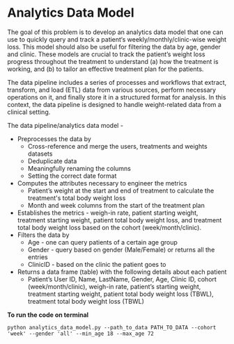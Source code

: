 # Analytics Data Model

The goal of this problem is to develop an analytics data model that one can use to quickly query and track a patient‘s weekly/monthly/clinic-wise weight loss. This model should also
be useful for filtering the data by age, gender and clinic. These models are crucial to track the patient’s weight loss progress throughout the treatment to understand (a) how the treatment is working, and (b) to tailor an effective treatment plan for the patients.

The data pipeline includes a series of processes and workflows that extract, transform, and load (ETL) data from various sources, perform necessary operations on it, and finally store it in a structured format for analysis. In this context, the data pipeline is designed to handle weight-related data from a clinical setting.

The data pipeline/analytics data model - 
* Preprocesses the data by
   * Cross-reference and merge the users, treatments and weights datasets
   * Deduplicate data
   * Meaningfully renaming the columns
  * Setting the correct date format
* Computes the attributes necessary to engineer the metrics
  * Patient’s weight at the start and end of treatment to calculate the treatment's
total body weight loss
  * Month and week columns from the start of the treatment plan
* Establishes the metrics - weigh-in rate, patient starting weight, treatment starting
weight, patient total body weight loss, and treatment total body weight loss based on
the cohort (week/month/clinic).
* Filters the data by
  * Age - one can query patients of a certain age group
  * Gender - query based on gender (Male/Female) or returns all the entries
  * ClinicID - based on the clinic the patient goes to
* Returns a data frame (table) with the following details about each patient
  * Patient’s User ID, Name, LastName, Gender, Age, Clinic ID, cohort
(week/month/clinic), weigh-in rate, patient’s starting weight, treatment starting
weight, patient total body weight loss (TBWL), treatment total body weight
loss (TBWL)

**To run the code on terminal**

```
python analytics_data_model.py --path_to_data PATH_TO_DATA --cohort 'week' --gender 'all' --min_age 18 --max_age 72
```
